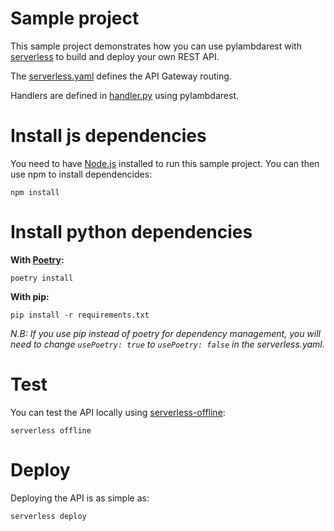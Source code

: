 # Sample project

This sample project demonstrates how you can use pylambdarest with [serverless](https://serverless.com/) to build and deploy your own REST API.

The [serverless.yaml](./serverless.yaml) defines the API Gateway routing.

Handlers are defined in [handler.py](./handler.py) using pylambdarest.

# Install js dependencies

You need to have [Node.js](https://nodejs.org/en/) installed to run this sample project.
You can then use npm to install dependencides:

```
npm install
```

# Install python dependencies

**With [Poetry](https://python-poetry.org/):**

```
poetry install
```

**With pip:**

```
pip install -r requirements.txt
```

_N.B: If you use pip instead of poetry for dependency management, you will need to change `usePoetry: true` to `usePoetry: false` in the serverless.yaml._

# Test

You can test the API locally using [serverless-offline](https://github.com/dherault/serverless-offline):

```
serverless offline
```

# Deploy

Deploying the API is as simple as:

```
serverless deploy
```
